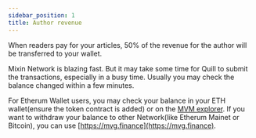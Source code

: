 ```yaml
---
sidebar_position: 1
title: Author revenue
---
```


When readers pay for your articles, 50% of the revenue for the author will be transferred to your wallet.

Mixin Network is blazing fast. But it may take some time for Quill to submit the transactions, especially in a busy time. Usually you may check the balance changed within a few minutes.

For Etherum Wallet users, you may check your balance in your ETH wallet(ensure the token contract is added) or on the [MVM explorer](https://scan.mvm.dev). If you want to withdraw your balance to other Network(like Etherum Mainet or Bitcoin), you can use [https://mvg.finance](https://mvg.finance).
